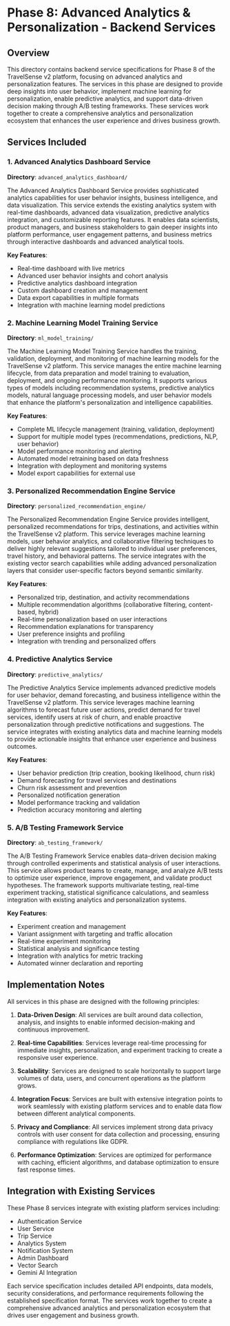 # Phase 8: Advanced Analytics & Personalization - Backend Services

## Overview
This directory contains backend service specifications for Phase 8 of the TravelSense v2 platform, focusing on advanced analytics and personalization features. The services in this phase are designed to provide deep insights into user behavior, implement machine learning for personalization, enable predictive analytics, and support data-driven decision making through A/B testing frameworks. These services work together to create a comprehensive analytics and personalization ecosystem that enhances the user experience and drives business growth.

## Services Included

### 1. Advanced Analytics Dashboard Service
**Directory**: `advanced_analytics_dashboard/`

The Advanced Analytics Dashboard Service provides sophisticated analytics capabilities for user behavior insights, business intelligence, and data visualization. This service extends the existing analytics system with real-time dashboards, advanced data visualization, predictive analytics integration, and customizable reporting features. It enables data scientists, product managers, and business stakeholders to gain deeper insights into platform performance, user engagement patterns, and business metrics through interactive dashboards and advanced analytical tools.

**Key Features**:
- Real-time dashboard with live metrics
- Advanced user behavior insights and cohort analysis
- Predictive analytics dashboard integration
- Custom dashboard creation and management
- Data export capabilities in multiple formats
- Integration with machine learning model predictions

### 2. Machine Learning Model Training Service
**Directory**: `ml_model_training/`

The Machine Learning Model Training Service handles the training, validation, deployment, and monitoring of machine learning models for the TravelSense v2 platform. This service manages the entire machine learning lifecycle, from data preparation and model training to evaluation, deployment, and ongoing performance monitoring. It supports various types of models including recommendation systems, predictive analytics models, natural language processing models, and user behavior models that enhance the platform's personalization and intelligence capabilities.

**Key Features**:
- Complete ML lifecycle management (training, validation, deployment)
- Support for multiple model types (recommendations, predictions, NLP, user behavior)
- Model performance monitoring and alerting
- Automated model retraining based on data freshness
- Integration with deployment and monitoring systems
- Model export capabilities for external use

### 3. Personalized Recommendation Engine Service
**Directory**: `personalized_recommendation_engine/`

The Personalized Recommendation Engine Service provides intelligent, personalized recommendations for trips, destinations, and activities within the TravelSense v2 platform. This service leverages machine learning models, user behavior analytics, and collaborative filtering techniques to deliver highly relevant suggestions tailored to individual user preferences, travel history, and behavioral patterns. The service integrates with the existing vector search capabilities while adding advanced personalization layers that consider user-specific factors beyond semantic similarity.

**Key Features**:
- Personalized trip, destination, and activity recommendations
- Multiple recommendation algorithms (collaborative filtering, content-based, hybrid)
- Real-time personalization based on user interactions
- Recommendation explanations for transparency
- User preference insights and profiling
- Integration with trending and personalized offers

### 4. Predictive Analytics Service
**Directory**: `predictive_analytics/`

The Predictive Analytics Service implements advanced predictive models for user behavior, demand forecasting, and business intelligence within the TravelSense v2 platform. This service leverages machine learning algorithms to forecast future user actions, predict demand for travel services, identify users at risk of churn, and enable proactive personalization through predictive notifications and suggestions. The service integrates with existing analytics data and machine learning models to provide actionable insights that enhance user experience and business outcomes.

**Key Features**:
- User behavior prediction (trip creation, booking likelihood, churn risk)
- Demand forecasting for travel services and destinations
- Churn risk assessment and prevention
- Personalized notification generation
- Model performance tracking and validation
- Prediction accuracy monitoring and alerting

### 5. A/B Testing Framework Service
**Directory**: `ab_testing_framework/`

The A/B Testing Framework Service enables data-driven decision making through controlled experiments and statistical analysis of user interactions. This service allows product teams to create, manage, and analyze A/B tests to optimize user experience, improve engagement, and validate product hypotheses. The framework supports multivariate testing, real-time experiment tracking, statistical significance calculations, and seamless integration with existing analytics and personalization systems.

**Key Features**:
- Experiment creation and management
- Variant assignment with targeting and traffic allocation
- Real-time experiment monitoring
- Statistical analysis and significance testing
- Integration with analytics for metric tracking
- Automated winner declaration and reporting

## Implementation Notes

All services in this phase are designed with the following principles:

1. **Data-Driven Design**: All services are built around data collection, analysis, and insights to enable informed decision-making and continuous improvement.

2. **Real-time Capabilities**: Services leverage real-time processing for immediate insights, personalization, and experiment tracking to create a responsive user experience.

3. **Scalability**: Services are designed to scale horizontally to support large volumes of data, users, and concurrent operations as the platform grows.

4. **Integration Focus**: Services are built with extensive integration points to work seamlessly with existing platform services and to enable data flow between different analytical components.

5. **Privacy and Compliance**: All services implement strong data privacy controls with user consent for data collection and processing, ensuring compliance with regulations like GDPR.

6. **Performance Optimization**: Services are optimized for performance with caching, efficient algorithms, and database optimization to ensure fast response times.

## Integration with Existing Services

These Phase 8 services integrate with existing platform services including:
- Authentication Service
- User Service
- Trip Service
- Analytics System
- Notification System
- Admin Dashboard
- Vector Search
- Gemini AI Integration

Each service specification includes detailed API endpoints, data models, security considerations, and performance requirements following the established specification format. The services work together to create a comprehensive advanced analytics and personalization ecosystem that drives user engagement and business growth.